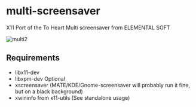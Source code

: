 # multi-screensaver

X11 Port of the To Heart Multi screensaver from ELEMENTAL SOFT

![multi2](https://cloud.githubusercontent.com/assets/5257054/6196983/f5c1cfe6-b3de-11e4-86f8-4ef84ac3f8de.gif)

## Requirements
 - libx11-dev
 - libxpm-dev
 Optional
 - xscreensaver (MATE/KDE/Gnome-screensaver will probably run it fine, but on a black background)
 - xwininfo from x11-utils (See standalone usage)
 
